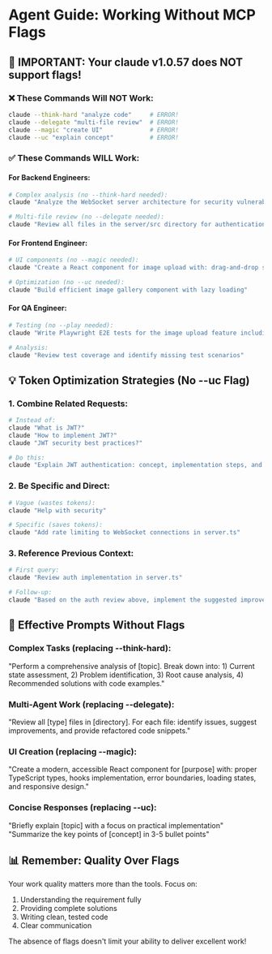 # Agent Guide: Working Without MCP Flags

## 🚨 IMPORTANT: Your claude v1.0.57 does NOT support flags!

### ❌ These Commands Will NOT Work:
```bash
claude --think-hard "analyze code"     # ERROR!
claude --delegate "multi-file review"  # ERROR!
claude --magic "create UI"             # ERROR!
claude --uc "explain concept"          # ERROR!
```

### ✅ These Commands WILL Work:

#### For Backend Engineers:
```bash
# Complex analysis (no --think-hard needed):
claude "Analyze the WebSocket server architecture for security vulnerabilities, performance bottlenecks, and scalability issues. Provide specific code improvements."

# Multi-file review (no --delegate needed):
claude "Review all files in the server/src directory for authentication implementation. Check auth.ts, middleware.ts, and validate.ts."
```

#### For Frontend Engineer:
```bash
# UI components (no --magic needed):
claude "Create a React component for image upload with: drag-and-drop support, file validation, progress tracking, error handling, and TypeScript types."

# Optimization (no --uc needed):
claude "Build efficient image gallery component with lazy loading"
```

#### For QA Engineer:
```bash
# Testing (no --play needed):
claude "Write Playwright E2E tests for the image upload feature including: file selection, upload progress, success handling, and error cases."

# Analysis:
claude "Review test coverage and identify missing test scenarios"
```

## 💡 Token Optimization Strategies (No --uc Flag)

### 1. Combine Related Requests:
```bash
# Instead of:
claude "What is JWT?"
claude "How to implement JWT?"
claude "JWT security best practices?"

# Do this:
claude "Explain JWT authentication: concept, implementation steps, and security best practices for our WebSocket server"
```

### 2. Be Specific and Direct:
```bash
# Vague (wastes tokens):
claude "Help with security"

# Specific (saves tokens):
claude "Add rate limiting to WebSocket connections in server.ts"
```

### 3. Reference Previous Context:
```bash
# First query:
claude "Review auth implementation in server.ts"

# Follow-up:
claude "Based on the auth review above, implement the suggested improvements"
```

## 🎯 Effective Prompts Without Flags

### Complex Tasks (replacing --think-hard):
"Perform a comprehensive analysis of [topic]. Break down into: 1) Current state assessment, 2) Problem identification, 3) Root cause analysis, 4) Recommended solutions with code examples."

### Multi-Agent Work (replacing --delegate):
"Review all [type] files in [directory]. For each file: identify issues, suggest improvements, and provide refactored code snippets."

### UI Creation (replacing --magic):
"Create a modern, accessible React component for [purpose] with: proper TypeScript types, hooks implementation, error boundaries, loading states, and responsive design."

### Concise Responses (replacing --uc):
"Briefly explain [topic] with a focus on practical implementation"
"Summarize the key points of [concept] in 3-5 bullet points"

## 📊 Remember: Quality Over Flags

Your work quality matters more than the tools. Focus on:
1. Understanding the requirement fully
2. Providing complete solutions
3. Writing clean, tested code
4. Clear communication

The absence of flags doesn't limit your ability to deliver excellent work!